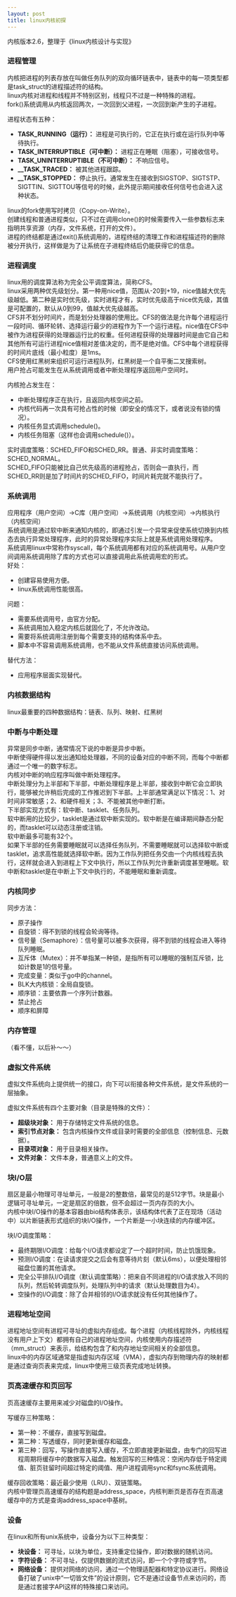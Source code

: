 ```yaml
---
layout: post
title: linux内核初探
---
```


内核版本2.6，整理于《linux内核设计与实现》

### 进程管理

内核把进程的列表存放在叫做任务队列的双向循环链表中，链表中的每一项类型都是task_struct的进程描述符的结构。<br />
linux内核对进程和线程并不特别区别，线程只不过是一种特殊的进程。<br />
fork()系统调用从内核返回两次，一次回到父进程，一次回到新产生的子进程。

进程状态有五种：
* **TASK_RUNNING（运行）：** 进程是可执行的，它正在执行或在运行队列中等待执行。
* **TASK_INTERRUPTIBLE（可中断）：** 进程正在睡眠（阻塞），可接收信号。
* **TASK_UNINTERRUPTIBLE（不可中断）：** 不响应信号。
* **__TASK_TRACED：** 被其他进程跟踪。
* **__TASK_STOPPED：** 停止执行。通常发生在接收到SIGSTOP、SIGTSTP、SIGTTIN、SIGTTOU等信号的时候，此外提示期间接收任何信号也会进入这种状态。

linux的fork使用写时拷贝（Copy-on-Write）。<br />
创建线程和普通进程类似，只不过在调用clone()的时候需要传入一些参数标志来指明共享资源（内存，文件系统，打开的文件）。<br />
进程的终结都是通过exit()系统调用的，进程终结的清理工作和进程描述符的删除被分开执行，这样做是为了让系统在子进程终结后仍能获得它的信息。

### 进程调度

linux用的调度算法称为完全公平调度算法，简称CFS。<br />
linux采用两种优先级划分。第一种用nice值，范围从-20到+19，nice值越大优先级越低。第二种是实时优先级，实时进程才有，实时优先级高于nice优先级，其值是可配置的，默认从0到99，值越大优先级越高。<br />
CFS并不划分时间片，而是划分处理器的使用比。CFS的做法是允许每个进程运行一段时间、循环轮转、选择运行最少的进程作为下一个运行进程。nice值在CFS中被作为进程获得的处理器运行比的权重。任何进程获得的处理器时间是由它自己和其他所有可运行进程nice值相对差值决定的，而不是绝对值。CFS中每个进程获得的时间片底线（最小粒度）是1ms。<br />
CFS使用红黑树来组织可运行进程队列，红黑树是一个自平衡二叉搜索树。<br />
用户抢占可能发生在从系统调用或者中断处理程序返回用户空间时。<br />

内核抢占发生在：
* 中断处理程序正在执行，且返回内核空间之前。
* 内核代码再一次具有可抢占性的时候（即安全的情况下，或者说没有锁的情况）。
* 内核任务显式调用schedule()。
* 内核任务阻塞（这样也会调用schedule()）。

实时调度策略：SCHED_FIFO和SCHED_RR。普通、非实时调度策略：SCHED_NORMAL。<br />
SCHED_FIFO只能被比自己优先级高的进程抢占，否则会一直执行，而SCHED_RR则是加了时间片的SCHED_FIFO，时间片耗完就不能执行了。

### 系统调用

应用程序（用户空间）->C库（用户空间）->系统调用（内核空间）->内核执行（内核空间）<br />
系统调用是通过软中断来通知内核的，即通过引发一个异常来促使系统切换到内核态去执行异常处理程序，此时的异常处理程序实际上就是系统调用处理程序。<br />
系统调用linux中常称作syscall，每个系统调用都有对应的系统调用号。从用户空间调用系统调用除了库的方式也可以直接调用此系统调用宏的形式。<br />
好处：
* 创建容易使用方便。
* linux系统调用性能很高。

问题：
* 需要系统调用号，由官方分配。
* 系统调用加入稳定内核后就固化了，不允许改动。
* 需要将系统调用注册到每个需要支持的结构体系中去。
* 脚本中不容易调用系统调用，也不能从文件系统直接访问系统调用。

替代方法：
* 应用程序层面实现替代。

### 内核数据结构

linux最重要的四种数据结构：链表、队列、映射、红黑树

### 中断与中断处理
异常是同步中断，通常情况下说的中断是异步中断。<br />
中断使得硬件得以发出通知给处理器，不同的设备对应的中断不同，而每个中断都通过一个唯一的数字标志。<br />
内核对中断的响应程序叫做中断处理程序。<br />
中断处理分为上半部和下半部，中断处理程序是上半部，接收到中断它会立即执行，能够被允许稍后完成的工作推迟到下半部。上半部通常满足以下情况：1、对时间非常敏感；2、和硬件相关；3、不能被其他中断打断。<br />
下半部实现方式有：软中断、tasklet、任务队列。<br />
软中断用的比较少，tasklet是通过软中断实现的。软中断是在编译期间静态分配的，而tasklet可以动态注册或注销。<br />
软中断最多可能有32个。<br />
如果下半部的任务需要睡眠就可以选择任务队列，不需要睡眠就可以选择软中断或tasklet，追求高性能就选择软中断。因为工作队列把任务交由一个内核线程去执行，这样就会进入到进程上下文中执行，所以工作队列允许重新调度甚至睡眠。软中断和tasklet是在中断上下文中执行的，不能睡眠和重新调度。

### 内核同步

同步方法：
* 原子操作
* 自旋锁：得不到锁的线程会轮询等待。
* 信号量（Semaphore）：信号量可以被多次获得，得不到锁的线程会进入等待队列睡眠。
* 互斥体（Mutex）：并不单指某一种锁，是指所有可以睡眠的强制互斥锁，比如计数是1的信号量。
* 完成变量：类似于go中的channel。
* BLK大内核锁：全局自旋锁。
* 顺序锁：主要依靠一个序列计数器。
* 禁止抢占
* 顺序和屏障

### 内存管理

（看不懂，以后补～～）

### 虚拟文件系统

虚拟文件系统向上提供统一的接口，向下可以衔接各种文件系统，是文件系统的一层抽象。<br />

虚拟文件系统有四个主要对象（目录是特殊的文件）：
* **超级块对象：** 用于存储特定文件系统的信息。
* **索引节点对象：** 包含内核操作文件或目录时需要的全部信息（控制信息、元数据）。
* **目录项对象：** 用于目录相关操作。
* **文件对象：** 文件本身，普通意义上的文件。

### 块I/O层

扇区是最小物理可寻址单元，一般是2的整数倍，最常见的是512字节。块是最小逻辑可寻址单元，一定是扇区的倍数，但不会超过一页内存页的大小。<br />
内核中块I/O操作的基本容器由bio结构体表示，该结构体代表了正在现场（活动中）以片断链表形式组织的块I/O操作，一个片断是一小块连续的内存缓冲区。

块I/O调度策略：
* 最终期限I/O调度：给每个I/O请求都设定了一个超时时间，防止饥饿现象。
* 预测I/O调度：在读请求提交之后会有意等待片刻（默认6ms），以便处理相邻磁盘位置的其他请求。
* 完全公平排队I/O调度（默认调度策略）：把来自不同进程的I/O请求放入不同的队列，然后轮转调度队列，处理队列中的请求（默认处理数目为4）。
* 空操作的I/O调度：除了合并相邻的I/O请求就没有任何其他操作了。

### 进程地址空间

进程地址空间有进程可寻址的虚拟内存组成。每个进程（内核线程除外，内核线程没有用户上下文）都拥有自己的进程地址空间，内核使用内存描述符（mm_struct）来表示，给结构包含了和内存地址空间相关的全部信息。<br />
linux中的内存区域通常是指虚拟内存区域（VMA），虚拟内存到物理内存的映射都是通过查询页表来完成，linux中使用三级页表完成地址转换。

### 页高速缓存和页回写

页高速缓存主要用来减少对磁盘的I/O操作。

写缓存三种策略：
* 第一种：不缓存，直接写到磁盘。
* 第二种：写透缓存，同时更新缓存和磁盘。
* 第三种：回写，写操作直接写入缓存，不立即直接更新磁盘，由专门的回写进程周期将缓存中的数据写入磁盘。触发回写的三种情况：空闲内存低于特定阈值、脏页驻留时间超过特定的阈值、用户进程调用sync和fsync系统调用。

缓存回收策略：最近最少使用（LRU）、双链策略。<br />
内核中管理页高速缓存的结构题是address_space，内核判断页是否存在页高速缓存中的方式是查询address_space中基树。

### 设备

在linux和所有unix系统中，设备分为以下三种类型：
* **块设备：** 可寻址，以块为单位，支持重定位操作，即对数据的随机访问。
* **字符设备：** 不可寻址，仅提供数据的流式访问，即一个个字符或字节。
* **网络设备：** 提供对网络的访问，通过一个物理适配器和特定协议进行。网络设备打破了unix中“一切皆文件”的设计原则，它不是通过设备节点来访问的，而是通过套接字API这样的特殊接口来访问。
